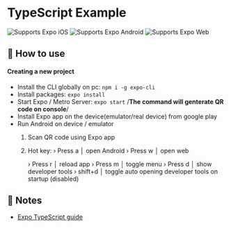 # TypeScript Example

<p>
  <!-- iOS -->
  <img alt="Supports Expo iOS" longdesc="Supports Expo iOS" src="https://img.shields.io/badge/iOS-4630EB.svg?style=flat-square&logo=APPLE&labelColor=999999&logoColor=fff" />
  <!-- Android -->
  <img alt="Supports Expo Android" longdesc="Supports Expo Android" src="https://img.shields.io/badge/Android-4630EB.svg?style=flat-square&logo=ANDROID&labelColor=A4C639&logoColor=fff" />
  <!-- Web -->
  <img alt="Supports Expo Web" longdesc="Supports Expo Web" src="https://img.shields.io/badge/web-4630EB.svg?style=flat-square&logo=GOOGLE-CHROME&labelColor=4285F4&logoColor=fff" />
</p>


## 🚀 How to use

#### Creating a new project

- Install the CLI globally on pc: `npm i -g expo-cli`
- Install packages: `expo install`
- Start Expo / Metro Server: `expo start`
   /**The command will genterate QR code on console**/
- Install Expo app on the device(emulator/real device) from google play
- Run Android on device / emulator
  1. Scan QR code using Expo app 
  2. Hot key: 
      › Press a │ open Android
      › Press w │ open web

      › Press r │ reload app
      › Press m │ toggle menu
      › Press d │ show developer tools
      › shift+d │ toggle auto opening developer tools on startup (disabled)

## 📝 Notes

- [Expo TypeScript guide](https://docs.expo.dev/versions/latest/guides/typescript/)
